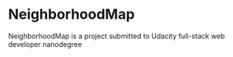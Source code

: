 # NeighborhoodMap
NeighborhoodMap is a project submitted to Udacity full-stack web developer nanodegree

